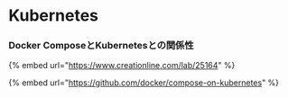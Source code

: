 # Kubernetes

### Docker ComposeとKubernetesとの関係性

{% embed url="https://www.creationline.com/lab/25164" %}

{% embed url="https://github.com/docker/compose-on-kubernetes" %}



